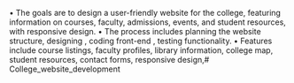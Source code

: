 • The goals are to design a user-friendly website for the college,
featuring information on courses, faculty, admissions, events, and
student resources, with responsive design.
• The process includes planning the website structure, designing ,
coding front-end , testing functionality.
• Features include course listings, faculty profiles, library information,
college map, student resources, contact forms, responsive design,# College_website_development
